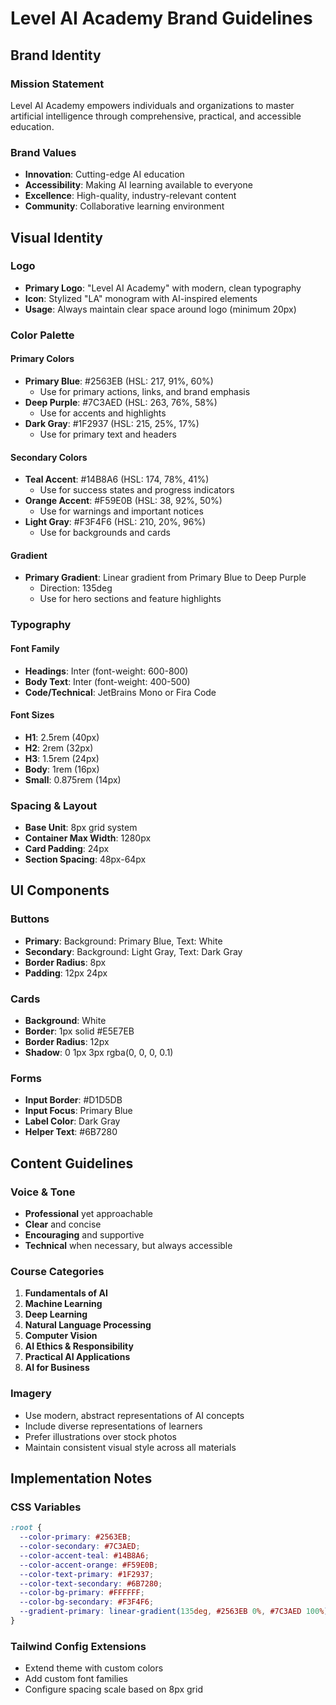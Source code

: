 # Level AI Academy Brand Guidelines

## Brand Identity

### Mission Statement
Level AI Academy empowers individuals and organizations to master artificial intelligence through comprehensive, practical, and accessible education.

### Brand Values
- **Innovation**: Cutting-edge AI education
- **Accessibility**: Making AI learning available to everyone
- **Excellence**: High-quality, industry-relevant content
- **Community**: Collaborative learning environment

## Visual Identity

### Logo
- **Primary Logo**: "Level AI Academy" with modern, clean typography
- **Icon**: Stylized "LA" monogram with AI-inspired elements
- **Usage**: Always maintain clear space around logo (minimum 20px)

### Color Palette

#### Primary Colors
- **Primary Blue**: #2563EB (HSL: 217, 91%, 60%)
  - Use for primary actions, links, and brand emphasis
- **Deep Purple**: #7C3AED (HSL: 263, 76%, 58%)
  - Use for accents and highlights
- **Dark Gray**: #1F2937 (HSL: 215, 25%, 17%)
  - Use for primary text and headers

#### Secondary Colors
- **Teal Accent**: #14B8A6 (HSL: 174, 78%, 41%)
  - Use for success states and progress indicators
- **Orange Accent**: #F59E0B (HSL: 38, 92%, 50%)
  - Use for warnings and important notices
- **Light Gray**: #F3F4F6 (HSL: 210, 20%, 96%)
  - Use for backgrounds and cards

#### Gradient
- **Primary Gradient**: Linear gradient from Primary Blue to Deep Purple
  - Direction: 135deg
  - Use for hero sections and feature highlights

### Typography

#### Font Family
- **Headings**: Inter (font-weight: 600-800)
- **Body Text**: Inter (font-weight: 400-500)
- **Code/Technical**: JetBrains Mono or Fira Code

#### Font Sizes
- **H1**: 2.5rem (40px)
- **H2**: 2rem (32px)
- **H3**: 1.5rem (24px)
- **Body**: 1rem (16px)
- **Small**: 0.875rem (14px)

### Spacing & Layout
- **Base Unit**: 8px grid system
- **Container Max Width**: 1280px
- **Card Padding**: 24px
- **Section Spacing**: 48px-64px

## UI Components

### Buttons
- **Primary**: Background: Primary Blue, Text: White
- **Secondary**: Background: Light Gray, Text: Dark Gray
- **Border Radius**: 8px
- **Padding**: 12px 24px

### Cards
- **Background**: White
- **Border**: 1px solid #E5E7EB
- **Border Radius**: 12px
- **Shadow**: 0 1px 3px rgba(0, 0, 0, 0.1)

### Forms
- **Input Border**: #D1D5DB
- **Input Focus**: Primary Blue
- **Label Color**: Dark Gray
- **Helper Text**: #6B7280

## Content Guidelines

### Voice & Tone
- **Professional** yet approachable
- **Clear** and concise
- **Encouraging** and supportive
- **Technical** when necessary, but always accessible

### Course Categories
1. **Fundamentals of AI**
2. **Machine Learning**
3. **Deep Learning**
4. **Natural Language Processing**
5. **Computer Vision**
6. **AI Ethics & Responsibility**
7. **Practical AI Applications**
8. **AI for Business**

### Imagery
- Use modern, abstract representations of AI concepts
- Include diverse representations of learners
- Prefer illustrations over stock photos
- Maintain consistent visual style across all materials

## Implementation Notes

### CSS Variables
```css
:root {
  --color-primary: #2563EB;
  --color-secondary: #7C3AED;
  --color-accent-teal: #14B8A6;
  --color-accent-orange: #F59E0B;
  --color-text-primary: #1F2937;
  --color-text-secondary: #6B7280;
  --color-bg-primary: #FFFFFF;
  --color-bg-secondary: #F3F4F6;
  --gradient-primary: linear-gradient(135deg, #2563EB 0%, #7C3AED 100%);
}
```

### Tailwind Config Extensions
- Extend theme with custom colors
- Add custom font families
- Configure spacing scale based on 8px grid